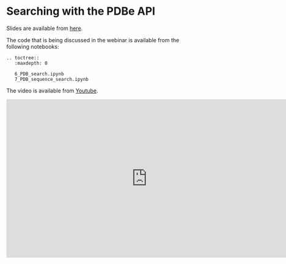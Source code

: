 # Searching with the PDBe API

Slides are available from <a href="../../_static/downloads/webinar2/2020_search_webinar.pdf">here</a>.

The code that is being discussed in the webinar is available from the following notebooks:

```eval_rst
.. toctree::
   :maxdepth: 0

   6_PDB_search.ipynb
   7_PDB_sequence_search.ipynb
```

The video is available from [Youtube](https://youtu.be/sv4dgfDjjUk).

<iframe width="736px" height="414px" src="https://www.youtube.com/embed/sv4dgfDjjUk" frameborder="0" allow="autoplay; encrypted-media" allowfullscreen></iframe>

